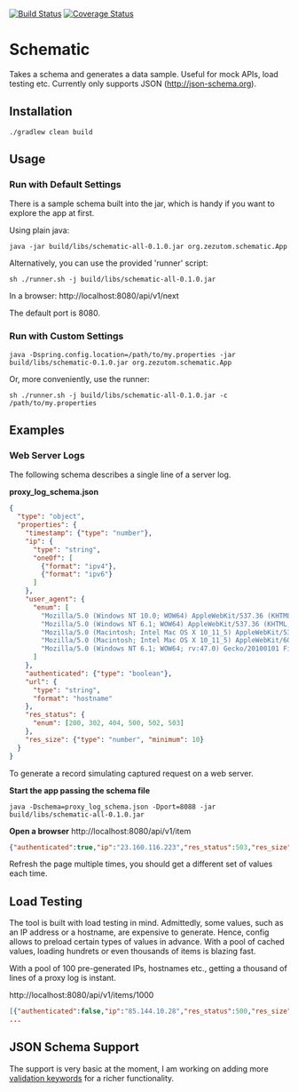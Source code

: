 [![Build Status](https://travis-ci.org/zezutom/schematic.svg?branch=master)](https://travis-ci.org/zezutom/schematic)
[![Coverage Status](https://coveralls.io/repos/github/zezutom/schematic/badge.svg?branch=master)](https://coveralls.io/github/zezutom/schematic?branch=master)

# Schematic
Takes a schema and generates a data sample. Useful for mock APIs, load testing etc. Currently only supports JSON (http://json-schema.org).

## Installation
```
./gradlew clean build
```
## Usage
### Run with Default Settings
There is a sample schema built into the jar, which is handy if you want to explore the app at first.

Using plain java:
```
java -jar build/libs/schematic-all-0.1.0.jar org.zezutom.schematic.App
```
Alternatively, you can use the provided 'runner' script:
```
sh ./runner.sh -j build/libs/schematic-all-0.1.0.jar
```
In a browser: http://localhost:8080/api/v1/next

The default port is 8080.

### Run with Custom Settings
```
java -Dspring.config.location=/path/to/my.properties -jar build/libs/schematic-0.1.0.jar org.zezutom.schematic.App
```
Or, more conveniently, use the runner:
```
sh ./runner.sh -j build/libs/schematic-all-0.1.0.jar -c /path/to/my.properties
```
## Examples
### Web Server Logs
The following schema describes a single line of a server log.

**proxy_log_schema.json**
```json
{
  "type": "object",
  "properties": {
    "timestamp": {"type": "number"},
    "ip": {
      "type": "string",
      "oneOf": [
        {"format": "ipv4"},
        {"format": "ipv6"}
      ]
    },
    "user_agent": {
      "enum": [
        "Mozilla/5.0 (Windows NT 10.0; WOW64) AppleWebKit/537.36 (KHTML, like Gecko) Chrome/51.0.2704.103 Safari/537.36",
        "Mozilla/5.0 (Windows NT 6.1; WOW64) AppleWebKit/537.36 (KHTML, like Gecko) Chrome/51.0.2704.103 Safari/537.36",
        "Mozilla/5.0 (Macintosh; Intel Mac OS X 10_11_5) AppleWebKit/537.36 (KHTML, like Gecko) Chrome/51.0.2704.103 Safari/537.36",
        "Mozilla/5.0 (Macintosh; Intel Mac OS X 10_11_5) AppleWebKit/601.6.17 (KHTML, like Gecko) Version/9.1.1 Safari/601.6.17",
        "Mozilla/5.0 (Windows NT 6.1; WOW64; rv:47.0) Gecko/20100101 Firefox/47.0"
      ]
    },
    "authenticated": {"type": "boolean"},
    "url": {
      "type": "string",
      "format": "hostname"
    },
    "res_status": {
      "enum": [200, 302, 404, 500, 502, 503]
    },
    "res_size": {"type": "number", "minimum": 10}
  }
}
```
To generate a record simulating captured request on a web server.

**Start the app passing the schema file**
```
java -Dschema=proxy_log_schema.json -Dport=8088 -jar build/libs/schematic-all-0.1.0.jar
```

**Open a browser**
http://localhost:8080/api/v1/item

```json
{"authenticated":true,"ip":"23.160.116.223","res_status":503,"res_size":2962,"user_agent":"Mozilla/5.0 (Windows NT 6.1; WOW64; rv:47.0) Gecko/20100101 Firefox/47.0","url":"http://specifiesstroke.dm/getEntity?q=test","timestamp":1689761594}
```
Refresh the page multiple times, you should get a different set of values each time.

## Load Testing
The tool is built with load testing in mind. Admittedly, some values, such as an IP address or a hostname, are expensive to generate. Hence, config allows to preload certain types of values in advance. With a pool of cached values, loading hundrets or even thousands of items is blazing fast. 

With a pool of 100 pre-generated IPs, hostnames etc., getting a thousand of lines of a proxy log is instant.

http://localhost:8080/api/v1/items/1000

```json
[{"authenticated":false,"ip":"85.144.10.28","res_status":500,"res_size":4494,"user_agent":"Mozilla/5.0 (Windows NT 6.1; WOW64; rv:47.0) Gecko/20100101 Firefox/47.0","url":"http://toysprofitable.sc/getEntity?q=test","timestamp":1900212822},{"authenticated":false,"ip":"48.105.5.32","res_status":200,"res_size":3827,"user_agent":"Mozilla/5.0 (Windows NT 10.0; WOW64) AppleWebKit/537.36 (KHTML, like Gecko) Chrome/51.0.2704.103 Safari/537.36","url":"http://SXplea.cx/getEntity?q=test","timestamp":-1205228124},{"authenticated":false,"ip":"A9f0:98e4:e48d:b836:df97:3558:e108:cDAC","res_status":503,"res_size":8747,"user_agent":"Mozilla/5.0 (Macintosh; Intel Mac OS X 10_11_5) AppleWebKit/537.36 (KHTML, like Gecko) Chrome/51.0.2704.103 Safari/537.36","url":"http://stakessocialist.om/getEntity?q=test","timestamp":2082630060},{"authenticated":true,"ip":"181.150.60.127","res_status":500,"res_size":5955,"user_agent":"Mozilla/5.0 (Macintosh; Intel Mac OS X 10_11_5) AppleWebKit/537.36 (KHTML, like Gecko) Chrome/51.0.2704.103 Safari/537.36","url":"http://affairsban.sc/getEntity?q=test","timestamp":-23645349},{"authenticated":false,"ip":"243.217.5.223","res_status":503,"res_size":6065,"user_agent":"Mozilla/5.0 (Windows NT 6.1; WOW64) AppleWebKit/537.36 (KHTML, like Gecko) Chrome/51.0.2704.103 Safari/537.36","url":"http://Mandelalend.gh/getEntity?q=test","timestamp":660852509},{"authenticated":true,"ip":"14.33.99.238","res_status":502,"res_size":9438,"user_agent":"Mozilla/5.0 (Windows NT 6.1; WOW64; rv:47.0) Gecko/20100101 Firefox/47.0","url":"http://SXplea.cx/getEntity?q=test","timestamp":2058162337},
...
```

## JSON Schema Support
The support is very basic at the moment, I am working on adding more [validation keywords](http://json-schema.org/latest/json-schema-validation.html#rfc.section.3.1) for a richer functionality.
